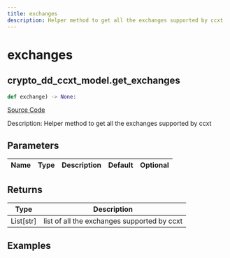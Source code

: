 ```yaml
---
title: exchanges
description: Helper method to get all the exchanges supported by ccxt
---
```

# exchanges

## crypto_dd_ccxt_model.get_exchanges

```python
def exchange) -> None:
```
[Source Code](https://github.com/OpenBB-finance/OpenBBTerminal/tree/main/openbb_terminal/cryptocurrency/due_diligence/ccxt_model.py#L10)

Description: Helper method to get all the exchanges supported by ccxt

## Parameters

| Name | Type | Description | Default | Optional |
| ---- | ---- | ----------- | ------- | -------- |

## Returns

| Type | Description |
| ---- | ----------- |
| List[str] | list of all the exchanges supported by ccxt |

## Examples

